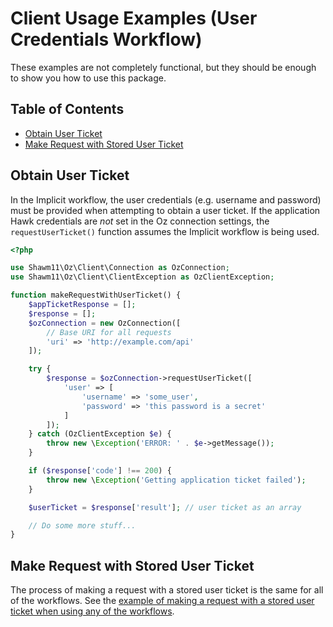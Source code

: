 Client Usage Examples (User Credentials Workflow)
=================================================

These examples are not completely functional, but they should be enough to show
you how to use this package.

Table of Contents
-----------------

- [Obtain User Ticket](#obtain-user-ticket)
- [Make Request with Stored User Ticket](#request-with-stored-user-ticket)

Obtain User Ticket
------------------

In the Implicit workflow, the user credentials (e.g. username and password) must
be provided when attempting to obtain a user ticket. If the application Hawk
credentials are _not_ set in the Oz connection settings, the `requestUserTicket()`
function assumes the Implicit workflow is being used.

```php
<?php

use Shawm11\Oz\Client\Connection as OzConnection;
use Shawm11\Oz\Client\ClientException as OzClientException;

function makeRequestWithUserTicket() {
    $appTicketResponse = [];
    $response = [];
    $ozConnection = new OzConnection([
        // Base URI for all requests
		'uri' => 'http://example.com/api'
	]);

    try {
        $response = $ozConnection->requestUserTicket([
            'user' => [
                'username' => 'some_user',
                'password' => 'this password is a secret'
            ]
        ]);
    } catch (OzClientException $e) {
        throw new \Exception('ERROR: ' . $e->getMessage());
    }

    if ($response['code'] !== 200) {
        throw new \Exception('Getting application ticket failed');
    }

    $userTicket = $response['result']; // user ticket as an array

    // Do some more stuff...
}
```

Make Request with Stored User Ticket
------------------------------------

The process of making a request with a stored user ticket is the same for all of
the workflows. See the [example of making a request with a stored user ticket
when using any of the workflows](docs/usage-examples/all-workflows-client.md#make-request-with-stored-user-ticket).
